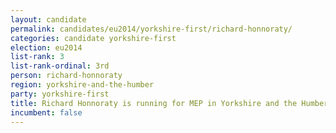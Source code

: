 ```yaml
---
layout: candidate
permalink: candidates/eu2014/yorkshire-first/richard-honnoraty/
categories: candidate yorkshire-first
election: eu2014
list-rank: 3
list-rank-ordinal: 3rd
person: richard-honnoraty
region: yorkshire-and-the-humber
party: yorkshire-first
title: Richard Honnoraty is running for MEP in Yorkshire and the Humber for Yorkshire First
incumbent: false
---
```

